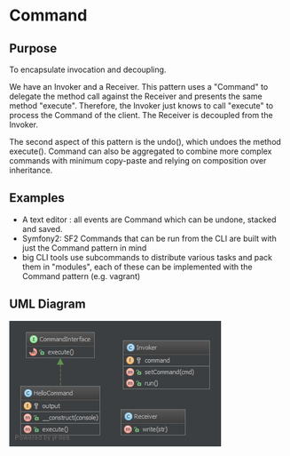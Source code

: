 # Command

## Purpose

To encapsulate invocation and decoupling.

We have an Invoker and a Receiver. This pattern uses a "Command" to delegate the method call against the Receiver and presents the same method "execute".
Therefore, the Invoker just knows to call "execute" to process the Command of the client. The Receiver is decoupled from the Invoker.

The second aspect of this pattern is the undo(), which undoes the method execute().
Command can also be aggregated to combine more complex commands with minimum copy-paste and relying on composition over inheritance.

## Examples

* A text editor : all events are Command which can be undone, stacked and saved.
* Symfony2: SF2 Commands that can be run from the CLI are built with just the Command pattern in mind
* big CLI tools use subcommands to distribute various tasks and pack them in "modules", each of these can be implemented with the Command pattern (e.g. vagrant)

## UML Diagram

![Alt Command UML Diagram](uml/uml.png)